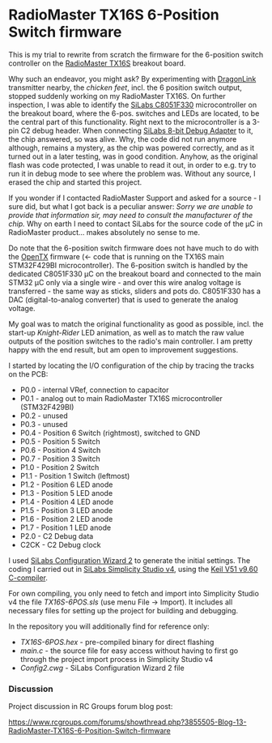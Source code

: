 # RadioMaster TX16S 6-Position Switch firmware

This is my trial to rewrite from scratch the firmware for the 6-position switch controller on the [RadioMaster TX16S](https://www.radiomasterrc.com/article-77.html) breakout board.

Why such an endeavor, you might ask? By experimenting with [DragonLink](http://www.dragonlinkrc.com/) transmitter nearby, the *chicken feet*, incl. the 6 position switch output, stopped suddenly working on my RadioMaster TX16S. On further inspection, I was able to identify the [SiLabs C8051F330](https://www.silabs.com/mcu/8-bit/c8051f33x/device.c8051f330-gm) microcontroller on the breakout board, where the 6-pos. switches and LEDs are located, to be the central part of this functionality. Right next to the microcontroller is a 3-pin C2 debug header. When connecting [SiLabs 8-bit Debug Adapter](https://www.silabs.com/development-tools/mcu/8-bit/8-bit-usb-debug-adapter) to it, the chip answered, so was alive. Why, the code did not run anymore although, remains a mystery, as the chip was powered correctly, and as it turned out in a later testing, was in good condition. Anyhow, as the original flash was code protected, I was unable to read it out, in order to e.g. try to run it in debug mode to see where the problem was. Without any source, I erased the chip and started this project.

If you wonder if I contacted RadioMaster Support and asked for a source - I sure did, but what I got back is a peculiar answer: *Sorry we are unable to provide that information sir, may need to consult the manufacturer of the chip.* Why on earth I need to contact SiLabs for the source code of the µC in RadioMaster product...  makes absolutely no sense to me.

Do note that the 6-position switch firmware does not have much to do with the [OpenTX](https://www.open-tx.org/) firmware (<- code that is running on the TX16S main STM32F429BI microcontroller). The 6-position switch is handled by the dedicated C8051F330 µC on the breakout board and connected to the main STM32 µC only via a single wire - and over this wire analog voltage is transferred - the same way as sticks, sliders and pots do. C8051F330 has a DAC (digital-to-analog converter) that is used to generate the analog voltage.

My goal was to match the original functionality as good as possible, incl. the start-up *Knight-Rider* LED animation, as well as to match the raw value outputs of the position switches to the radio's main controller. I am pretty happy with the end result, but am open to improvement suggestions.

I started by locating the I/O configuration of the chip by tracing the tracks on the PCB:
* P0.0 - internal VRef, connection to capacitor
* P0.1 - analog out to main RadioMaster TX16S microcontroller (STM32F429BI)
* P0.2 - unused
* P0.3 - unused
* P0.4 - Position 6 Switch (rightmost), switched to GND
* P0.5 - Position 5 Switch
* P0.6 - Position 4 Switch
* P0.7 - Position 3 Switch
* P1.0 - Position 2 Switch
* P1.1 - Position 1 Switch (leftmost)
* P1.2 - Position 6 LED anode
* P1.3 - Position 5 LED anode
* P1.4 - Position 4 LED anode
* P1.5 - Position 3 LED anode
* P1.6 - Position 2 LED anode
* P1.7 - Position 1 LED anode
* P2.0 - C2 Debug data
* C2CK - C2 Debug clock

I used [SiLabs Configuration Wizard 2](https://www.silabs.com/documents/login/software/ConfigAndConfig2Install.exe) to generate the initial settings. The coding I carried out in [SiLabs Simplicity Studio v4](https://www.silabs.com/developers/simplicity-studio), using the [Keil V51 v9.60 C-compiler](https://www.keil.com/c51/c51.asp).

For own compiling, you only need to fetch and import into Simplicity Studio v4 the file *TX16S-6POS.sls* (use menu File -> Import). It includes all necessary files for setting up the project for building and debugging.

In the repository you will additionally find for reference only:
* *TX16S-6POS.hex* - pre-compiled binary for direct flashing
* *main.c* - the source file for easy access without having to first go through the project import process in Simplicity Studio v4
* *Config2.cwg* - SiLabs Configuration Wizard 2 file

### Discussion

Project discussion in RC Groups forum blog post:

<https://www.rcgroups.com/forums/showthread.php?3855505-Blog-13-RadioMaster-TX16S-6-Position-Switch-firmware>
